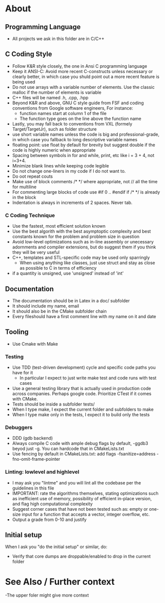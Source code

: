 # About

## Programming Language
- All projects we ask in this folder are in C/C++

## C Coding Style
- Follow K&R style closely, the one in Ansi C programming language
- Keep it ANSI-C: Avoid more recent C-constructs unless necessary or clearly
  better, in which case you shuld point out a more recent feature is being used
- Do not use arrays with a variable number of elements. Use the classic malloc
  if the number of elements is variable
- C++ files will be named .h, .cpp, .hpp
- Beyond K&R and above, GNU C style guide from FSF and coding conventions from Google software engineers, For instance:
    - function names start at column 1 of the file
    - The function type goes on the line above the function name
- Lastly, you may fall back to conventions from VXL (formely Target/TargetJr),
  such as folder structure
- use short variable names unless the code is big and professional-grade, in which case
  you fallback to long descriptive variable names
- floating point: use float by default for brevity but suggest double if the code is highly numeric
  when appropriate
- Spacing between symbols in for and while, print, etc like i = 3 + 4, not i=3+4.
- Minimize blank lines while keeping code legible
- Do not change one-liners in my code if I do not want to. 
- Do oot repeat couts
- Make use of block comments /* */ where appropriate, not // all the time for multiline
- For commenting large blocks of code use #if 0 .. #endif if /* */ is already in
  the block
- Indentation is always in increments of 2 spaces. Never tab.

### C Coding Technique
- Use the fastest, most efficient solution known
- Use the best algorith with the best asymptoptic complexity and best constants
  known for the problem and problem size in question
- Avoid low-level optimizations such as in-line assembly or unecessary
  adornments and compiler extensions, but do suggest them if you think they will
  be very useful
- C++, templates and STL-specific code may be used only sparringly
    - When using anything like classes, just use struct and stay as close as
      possible to C in terms of efficiency
- if a quantity is unsigned, use 'unsigned' instead of 'int'

## Documentation
- The documentation should be in Latex in a doc/ subfolder
- It should include my name, email 
- It should also be in the CMake subfolder chain
- Every fileshould have a first comment line with my name on it and date

## Tooling
- Use Cmake with Make

### Testing
- Use TDD (test-driven development) cycle and specific code paths you have for it
    - In particular I expect to just write make test and code runs with test
      cases
- Use a general testing library that is actually used in production code across
  companies. Perhaps google code. Prioritize CTest if it comes with CMake.
- Tests should be inside a subfolder tests/ 
- When I type make, I expect the current folder and subfolders to make
- When I type make only in the tests, I expect it to build only the tests

### Debuggers
- DDD (gdb backend)
- Always compile C code with ample debug flags by default, -ggdb3 beyod just -g.
  You can hardcode that in CMakeLists.txt
- Use fencing by default in CMakeLists.txt: add flags -fsanitize=address -fno-omit-frame-pointer

### Linting: lowlevel and highlevel
- I may ask you "lintme" and you will lint all the codebase per the guidelines
  in this file
- IMPORTANT: rate the algorithms themselves, stating optimizations such as
  inefficient use of memory, possibility of efficient in-place version, and flag
  high computational complexity
- Suggest corner cases that have not been tested such as: empty or one-size
  input for a function that accepts a vector, integer overflow, etc.
- Output a grade from 0-10 and justify

## Initial setup
When I ask you "do the initial setup"  or similar, do:
- Verify that core dumps are droppable/enabled to drop in the current folder

# See Also / Further context
-The upper foler might give more context

